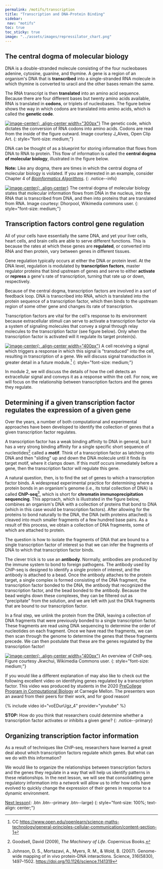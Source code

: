 ```yaml
---
permalink: /motifs/transcription
title: "Transcription and DNA-Protein Binding"
sidebar:
 nav: "motifs"
toc: true
toc_sticky: true
image: "../assets/images/repressilator_chart.png"
---
```


## The central dogma of molecular biology

DNA is a double-stranded molecule consisting of the four nucleobases adenine, cytosine, guanine, and thymine. A gene is a region of an organism's DNA that is **transcribed** into a single-stranded RNA molecule in which thymine is converted to uracil and the other bases remain the same.

The RNA transcript is then **translated** into an amino acid sequence. Because there are four different bases but twenty amino acids available, RNA is translated in **codons**, or triplets of nucleobases. The figure below shows the way in which codons are translated into amino acids, which is called the **genetic code**.

[![image-center](../assets/images/600px/genetic_code.png){: .align-center width="300px"}](../assets/images/genetic_code.png)
The genetic code, which dictates the conversion of RNA codons into amino acids. Codons are read from the inside of the figure outward. Image courtesy J_Alves, Open Clip Art.
{: style="font-size: medium;"}

DNA can be thought of as a blueprint for storing information that flows from DNA to RNA to protein. This flow of information is called the **central dogma of molecular biology**, illustrated in the figure below.

**Note:** Like any dogma, there are times in which the central dogma of molecular biology is violated. If you are interested in an example, consider Chapter 4 of <a href="https://www.bioinformaticsalgorithms.org/bioinformatics-chapter-4" target="_blank"><em>Bioinformatics Algorithms</em></a>.
{: .notice--info}

[![image-center](../assets/images/600px/Central_Dogma_of_Molecular_Biochemistry_with_Enzymes.jpg){: .align-center}](../assets/images/Central_Dogma_of_Molecular_Biochemistry_with_Enzymes.jpg)
The central dogma of molecular biology states that molecular information flows from DNA in the nucleus, into the RNA that is transcribed from DNA, and then into proteins that are translated from RNA. Image courtesy: Dhorpool, Wikimedia commons user.
{: style="font-size: medium;"}

## Transcription factors control gene regulation

All of your cells have essentially the same DNA, and yet your liver cells, heart cells, and brain cells are able to serve different functions. This is because the rates at which these genes are **regulated**, or converted into RNA and then protein, vary between genes in different tissues.

Gene regulation typically occurs at either the DNA or protein level. At the DNA level, regulation is modulated by **transcription factors**, master regulator proteins that bind upstream of genes and serve to either **activate** or **repress** a gene's rate of transcription, turning that rate up or down, respectively.

Because of the central dogma, transcription factors are involved in a sort of feedback loop. DNA is transcribed into RNA, which is translated into the protein sequence of a transcription factor, which then binds to the upstream region of some other gene and changes its rate of transcription.

Transcription factors are vital for the cell's response to its environment because extracellular stimuli can serve to activate a transcription factor via a system of signaling molecules that convey a signal through relay molecules to the transcription factor (see figure below). Only when the transcription factor is activated will it regulate its target protein(s).

[![image-center](../assets/images/600px/signal_pathway.jpg){: .align-center width="400px"}](../assets/images/signal_pathway.jpg)
A cell receiving a signal which triggers a response in which this signal is "transduced" into the cell, resulting in transcription of a gene. We will discuss signal transduction in greater detail in a future module.[^signalResponse]
{: style="font-size: medium;"}

In module 2, we will discuss the details of how the cell detects an extracellular signal and conveys it as a response within the cell. For now, we will focus on the relationship between transcription factors and the genes they regulate.

## Determining if a given transcription factor regulates the expression of a given gene

Over the years, a number of both computational and experimental approaches have been developed to identify the collection of genes that a given transcription factor regulates.

A transcription factor has a weak binding affinity to DNA in general, but it has a very strong binding affinity for a single specific short sequence of nucleotides[^machinery] called a **motif**. Think of a transcription factor as latching onto DNA and then "sliding" up and down the DNA molecule until it finds its target motif, where it clamps down. If this motif occurs immediately before a gene, then the transcription factor will regulate this gene.

A natural question, then, is to find the set of genes to which a transcription factor binds. A widespread experimental practice for determining where a protein bonds in an organism's genome (i.e., its total collection of DNA) is called **ChIP-seq**[^chip], which is short for **chromatin immunoprecipitation sequencing**. This approach, which is illustrated in the figure below, combines an organism's DNA with a collection of proteins that bond to DNA (which in this case would be transcription factors). After allowing for the proteins to bond naturally to the DNA, the DNA (with proteins attached) is cleaved into much smaller fragments of a few hundred base pairs. As a result of this process, we obtain a collection of DNA fragments, some of which are attached to protein.

The question is how to isolate the fragments of DNA that are bound to a single transcription factor of interest so that we can infer the fragments of DNA to which that transcription factor binds.

The clever trick is to use an **antibody**. Normally, antibodies are produced by the immune system to bond to foreign pathogens. The antibody used by ChIP-seq is designed to identify a single protein of interest, and the antibody is attached to a bead. Once the antibody attaches to the protein target, a single complex is formed consisting of the DNA fragment, the transcription factor bonded to the DNA, the antibody that recognized the transcription factor, and the bead bonded to the antibody. Because the bead weighs down these complexes, they can be filtered out as "precipitate" from the solution, and we are left with just the DNA fragments that are bound to our transcription factor.

In a final step, we unlink the protein from the DNA, leaving a collection of DNA fragments that were previously bonded to a single transcription factor. These fragments are read using DNA sequencing to determine the order of nucleotides on each fragment. Once we have read the fragments, we can then scan through the genome to determine the genes that these fragments precede. We can then postulate that these are the genes regulated by the transcription factor!

[![image-center](../assets/images/600px/ChIP-seq_workflow.png){: .align-center width="400px"}](../assets/images/ChIP-seq_workflow.png)
An overview of ChIP-seq. Figure courtesy Jkwchui, Wikimedia Commons user.
{: style="font-size: medium;"}

If you would like a different explanation of  may also like to check out the following excellent video on identifying genes regulated by a transcription factor. This video was produced by students in the 2020 <a href="http://www.cbd.cmu.edu/education/pre-college-program-in-computational-biology" target="_blank">PreCollege Program in Computational Biology</a> at Carnegie Mellon. The presenters won an award from their peers for their work, and for good reason!

{% include video id="voEDurUgz_4" provider="youtube" %}

**STOP:** How do you think that researchers could determine whether a transcription factor activates or inhibits a given gene?
{: .notice--primary}

## Organizing transcription factor information

As a result of techniques like ChIP-seq, researchers have learned a great deal about which transcription factors regulate which genes. But what can we do with this information?

We would like to organize the relationships between transcription factors and the genes they regulate in a way that will help us identify patterns in these relationships. In the next lesson, we will see that consolidating gene regulatory information into a *network* will allow us to infer how cells have evolved to quickly change the expression of their genes in response to a dynamic environment.

[Next lesson](networks){: .btn .btn--primary .btn--large}
{: style="font-size: 100%; text-align: center;"}

[^dogma]: CC BY-SA 3.0 https://creativecommons.org/licenses/by-sa/3.0/

[^machinery]: Goodsell, David (2009), *The Machinery of Life*. Copernicus Books.

[^signalResponse]: CC https://www.open.edu/openlearn/science-maths-technology/general-principles-cellular-communication/content-section-1

[^chip]: Johnson, D. S., Mortazavi, A., Myers, R. M., & Wold, B. (2007). Genome-wide mapping of in vivo protein-DNA interactions. Science, 316(5830), 1497–1502. https://doi.org/10.1126/science.1141319
